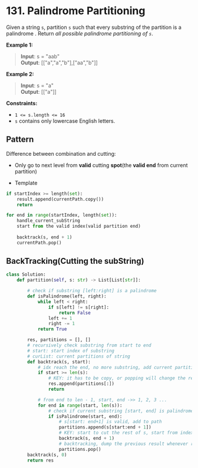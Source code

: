 # 131. Palindrome Partitioning

Given a string `s`, partition `s` such that every substring of the partition is a palindrome
. Return *all possible palindrome partitioning of `s`*.

**Example 1:**

>**Input**: s = "aab"  
**Output**: [["a","a","b"],["aa","b"]]


**Example 2:**

>**Input**: s = "a"  
**Output**: [["a"]]
 

**Constraints:**

* `1 <= s.length <= 16`
* `s` contains only lowercase English letters.


## Pattern

Difference between combination and cutting:
* Only go to next level from **valid** cutting **spot**(the **valid end** from current partition)

* Template
```python
if startIndex >= length(set):
    result.append(currentPath.copy())
    return

for end in range(startIndex, length(set)):
    handle_current_subString
    start from the valid index(valid partition end)
    
    backtrack(s, end + 1)
    currentPath.pop()
```



## BackTracking(Cutting the subString)

```python
class Solution:
    def partition(self, s: str) -> List[List[str]]:

        # check if substring [left:right] is a palindrome
        def isPalindrome(left, right):
            while left < right:
                if s[left] != s[right]:
                    return False
                left += 1
                right -= 1
            return True

        res, partitions = [], []
        # recursively check substring from start to end
        # start: start index of substring
        # curList: current partitions of string
        def backtrack(s, start):
            # idx reach the end, no more substring, add current partitions to res
            if start >= len(s):
                # KEY: it has to be copy, or popping will change the result
                res.append(partitions[:])
                return

            # from end to len - 1, start, end ->> 1, 2, 3 ...
            for end in range(start, len(s)):
                # check if current substring [start, end] is palindrome
                if isPalindrome(start, end):
                    # s[start: end+1] is valid, add to path
                    partitions.append(s[start:end + 1])
                    # KEY: start to cut the rest of s, start from index end
                    backtrack(s, end + 1)
                    # backtracking, dump the previous result whenever return
                    partitions.pop()
        backtrack(s, 0)
        return res
```
